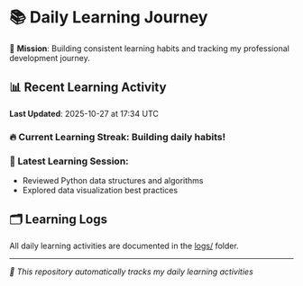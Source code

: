 # 📚 Daily Learning Journey

🎯 **Mission**: Building consistent learning habits and tracking my professional development journey.

## 📊 Recent Learning Activity

**Last Updated**: 2025-10-27 at 17:34 UTC

### 🔥 Current Learning Streak: Building daily habits!

### 📝 Latest Learning Session:
- Reviewed Python data structures and algorithms
- Explored data visualization best practices

## 🗂️ Learning Logs

All daily learning activities are documented in the [logs/](./logs/) folder.

---
*🤖 This repository automatically tracks my daily learning activities*
